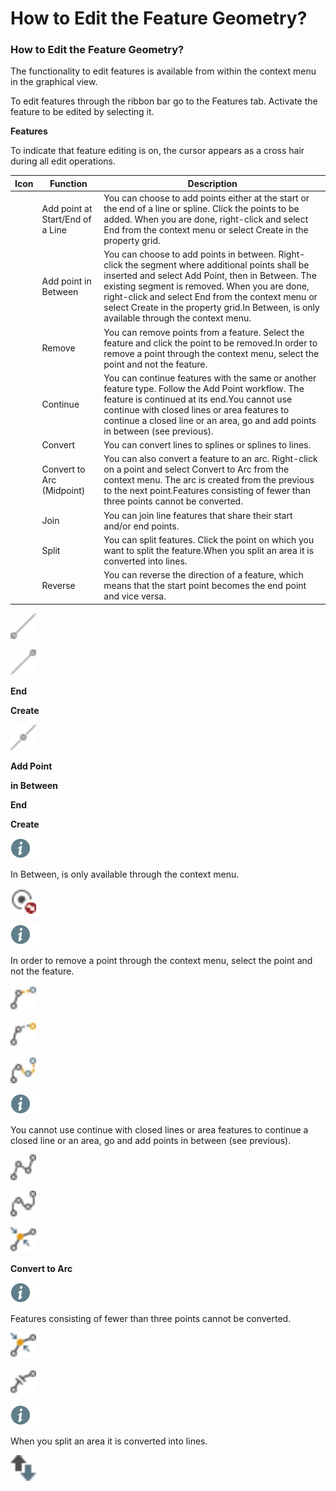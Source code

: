 # How to Edit the Feature Geometry?

### How to Edit the Feature Geometry?

The functionality to edit features is available from within the context menu in the graphical view.

To edit features through the ribbon bar go to the Features tab. Activate the feature to be edited by selecting it.

**Features**

To indicate that feature editing is on, the cursor appears as a cross hair during all edit operations.

| Icon | Function | Description |
| --- | --- | --- |
|  | Add point at Start/End of a Line | You can choose to add points either at the start or the end of a line or spline. Click the points to be added. When you are done, right-click and select End from the context menu or select Create in the property grid. |
|  | Add point in Between | You can choose to add points in between. Right-click the segment where additional points shall be inserted and select Add Point, then in Between. The existing segment is removed. When you are done, right-click and select End from the context menu or select Create in the property grid.In Between, is only available through the context menu. |
|  | Remove | You can remove points from a feature. Select the feature and click the point to be removed.In order to remove a point through the context menu, select the point and not the feature. |
|  | Continue | You can continue features with the same or another feature type. Follow the Add Point workflow. The feature is continued at its end.You cannot use continue with closed lines or area features to continue a closed line or an area, go and add points in between (see previous). |
|  | Convert | You can convert lines to splines or splines to lines. |
|  | Convert to Arc (Midpoint) | You can also convert a feature to an arc. Right-click on a point and select Convert to Arc from the context menu. The arc is created from the previous to the next point.Features consisting of fewer than three points cannot be converted. |
|  | Join | You can join line features that share their start and/or end points. |
|  | Split | You can split features. Click the point on which you want to split the feature.When you split an area it is converted into lines. |
|  | Reverse | You can reverse the direction of a feature, which means that the start point becomes the end point and vice versa. |

![Image](graphics/00465995.jpg)

![Image](graphics/00465989.jpg)

**End**

**Create**

![Image](graphics/00465992.jpg)

**Add Point**

**in Between**

**End**

**Create**

![Image](./data/icons/note.gif)

In Between, is only available through the context menu.

![Image](graphics/00466550.jpg)

![Image](./data/icons/note.gif)

In order to remove a point through the context menu, select the point and not the feature.

![Image](graphics/00466535.jpg)

![Image](graphics/00466532.jpg)

![Image](graphics/00466538.jpg)

![Image](./data/icons/note.gif)

You cannot use continue with closed lines or area features to continue a closed line or an area, go and add points in between (see previous).

![Image](graphics/00466541.jpg)

![Image](graphics/00466544.jpg)

![Image](graphics/00466547.jpg)

**Convert to Arc**

![Image](./data/icons/note.gif)

Features consisting of fewer than three points cannot be converted.

![Image](graphics/00466547.jpg)

![Image](graphics/00466556.jpg)

![Image](./data/icons/note.gif)

When you split an area it is converted into lines.

![Image](graphics/00466553.jpg)

